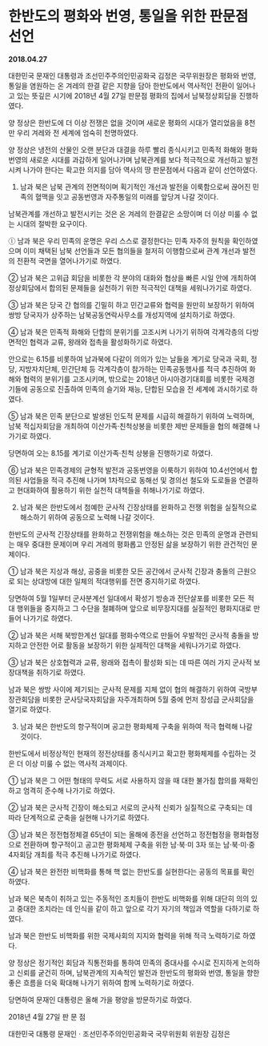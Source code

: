 # 한반도의 평화와 번영, 통일을 위한 판문점 선언
__2018.04.27__

대한민국 문재인 대통령과 조선민주주의인민공화국 김정은 국무위원장은 평화와 번영, 통일을 염원하는 온 겨레의 한결 같은 지향을 담아 한반도에서 역사적인 전환이 일어나고 있는 뜻깊은 시기에 2018년 4월 27일 판문점 평화의 집에서 남북정상회담을 진행하였다.

양 정상은 한반도에 더 이상 전쟁은 없을 것이며 새로운 평화의 시대가 열리었음을 8천만 우리 겨레와 전 세계에 엄숙히 천명하였다.

양 정상은 냉전의 산물인 오랜 분단과 대결을 하루 빨리 종식시키고 민족적 화해와 평화번영의 새로운 시대를 과감하게 일어나가며 남북관계를 보다 적극적으로 개선하고 발전시켜 나가야 한다는 확고한 의지를 담아 역사의 땅 판문점에서 다음과 같이 선언하였다.

1. 남과 북은 남북 관계의 전면적이며 획기적인 개선과 발전을 이룩함으로써 끊어진 민족의 혈맥을 잇고 공동번영과 자주통일의 미래를 앞당겨 나갈 것이다.

남북관계를 개선하고 발전시키는 것은 온 겨레의 한결같은 소망이며 더 이상 미룰 수 없는 시대의 절박한 요구이다.

ⓛ 남과 북은 우리 민족의 운명은 우리 스스로 결정한다는 민족 자주의 원칙을 확인하였으며 이미 채택된 남북 선언들과 모든 협의들을 철저히 이행함으로써 관계 개선과 발전의 전환적 국면을 열어나가기로 하였다.

② 남과 북은 고위급 회담을 비롯한 각 분야의 대화와 협상을 빠른 시일 안에 개최하여 정상회담에서 합의된 문제들을 실천하기 위한 적극적인 대책을 세워나가기로 하였다.

③ 남과 북은 당국 간 협의를 긴밀히 하고 민간교류와 협력을 원만히 보장하기 위하여 쌍방 당국자가 상주하는 남북공동연락사무소를 개성지역에 설치하기로 하였다.

④ 남과 북은 민족적 화해와 단합의 분위기를 고조시켜 나가기 위하여 각계각층의 다방면적인 협력과 교류, 왕래와 접촉을 활성화하기로 하였다.

안으로는 6.15를 비롯하여 남과북에 다같이 의의가 있는 날들을 계기로 당국과 국회, 정당, 지방자치단체, 민간단체 등 각계각층이 참가하는 민족공동행사를 적극 추진하여 화해와 협력의 분위기를 고조시키며, 밖으로는 2018년 아시아경기대회를 비롯한 국제경기들에 공동으로 진출하여 민족의 슬기와 재능, 단합된 모습을 전 세계에 과시하기로 하였다.

⑤ 남과 북은 민족 분단으로 발생된 인도적 문제를 시급히 해결하기 위하여 노력하며, 남북 적십자회담을 개최하여 이산가족·친척상봉을 비롯한 제반 문제들을 협의 해결해 나가기로 하였다.

당면하여 오는 8.15를 계기로 이산가족·친척 상봉을 진행하기로 하였다.

⑥ 남과 북은 민족경제의 균형적 발전과 공동번영을 이룩하기 위하여 10.4선언에서 합의된 사업들을 적극 추진해 나가며 1차적으로 동해선 및 경의선 철도와 도로들을 연결하고 현대화하여 활용하기 위한 실천적 대책들을 취해나가기로 하였다.

2. 남과 북은 한반도에서 첨예한 군사적 긴장상태를 완화하고 전쟁 위험을 실질적으로 해소하기 위하여 공동으로 노력해 나갈 것이다.

한반도의 군사적 긴장상태를 완화하고 전쟁위험을 해소하는 것은 민족의 운명과 관련되는 매우 중대한 문제이며 우리 겨레의 평화롭고 안정된 삶을 보장하기 위한 관건적인 문제이다.

① 남과 북은 지상과 해상, 공중을 비롯한 모든 공간에서 군사적 긴장과 충돌의 근원으로 되는 상대방에 대한 일체의 적대행위를 전면 중지하기로 하였다.

당면하여 5월 1일부터 군사분계선 일대에서 확성기 방송과 전단살포를 비롯한 모든 적대 행위들을 중지하고 그 수단을 철폐하며 앞으로 비무장지대를 실질적인 평화지대로 만들어 나가기로 하였다.

② 남과 북은 서해 북방한계선 일대를 평화수역으로 만들어 우발적인 군사적 충돌을 방지하고 안전한 어로 활동을 보장하기 위한 실제적인 대책을 세워나가기로 하였다.

③ 남과 북은 상호협력과 교류, 왕래와 접촉이 활성화 되는 데 따른 여러 가지 군사적 보장대책을 취하기로 하였다.

남과 북은 쌍방 사이에 제기되는 군사적 문제를 지체 없이 협의 해결하기 위하여 국방부장관회담을 비롯한 군사당국자회담을 자주개최하며 5월 중에 먼저 장성급 군사회담을 열기로 하였다.

3. 남과 북은 한반도의 항구적이며 공고한 평화체제 구축을 위하여 적극 협력해 나갈 것이다.

한반도에서 비정상적인 현재의 정전상태를 종식시키고 확고한 평화체제를 수립하는 것은 더 이상 미룰 수 없는 역사적 과제이다.

① 남과 북은 그 어떤 형태의 무력도 서로 사용하지 않을 때 대한 불가침 합의를 재확인하고 엄격히 준수해 나가기로 하였다.

② 남과 북은 군사적 긴장이 해소되고 서로의 군사적 신뢰가 실질적으로 구축되는 데 따라 단계적으로 군축을 실현해 나가기로 하였다.

③ 남과 북은 정전협정체결 65년이 되는 올해에 종전을 선언하고 정전협정을 평화협정으로 전환하며 항구적이고 공고한 평화체제 구축을 위한 남·북·미 3자 또는 남·북·미·중 4자회담 개최를 적극 추진해 나가기로 하였다.

④ 남과 북은 완전한 비핵화를 통해 핵 없는 한반도를 실현한다는 공동의 목표를 확인하였다.

남과 북은 북측이 취하고 있는 주동적인 조치들이 한반도 비핵화를 위해 대단히 의의 있고 중대한 조치라는 데 인식을 같이 하고 앞으로 각기 자기의 책임과 역할을 다하기로 하였다.

남과 북은 한반도 비핵화를 위한 국제사회의 지지와 협력을 위해 적극 노력하기로 하였다.

양 정상은 정기적인 회담과 직통전화를 통하여 민족의 중대사를 수시로 진지하게 논의하고 신뢰를 굳건히 하며, 남북관계의 지속적인 발전과 한반도의 평화와 번영, 통일을 향한 좋은 흐름을 더욱 확대해 나가기 위하여 함께 노력하기로 하였다.

당면하여 문재인 대통령은 올해 가을 평양을 방문하기로 하였다.

2018년 4월 27일
판 문 점

대한민국 대통령 문재인 · 조선민주주의인민공화국 국무위원회 위원장 김정은 
